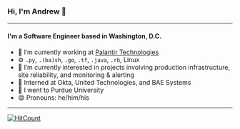 ### Hi, I'm Andrew 👋
---
#### I'm a Software Engineer based in Washington, D.C.

- 🔭 I’m currently working at [Palantir Technologies](https://www.palantir.com/)
- ⚙️ `.py`, `.(ba)sh`, `.go`, `.tf`, `.java`, `.rb`, Linux
- 🌱 I’m currently interested in projects involving production infrastructure, site reliability, and monitoring & alerting
- 🐣 Interned at Okta, United Technologies, and BAE Systems
- 🏫 I went to Purdue University
- 😄 Pronouns: he/him/his

---

[![HitCount](http://hits.dwyl.com/astpierre/astpierre.svg)](http://hits.dwyl.com/astpierre/astpierre)
